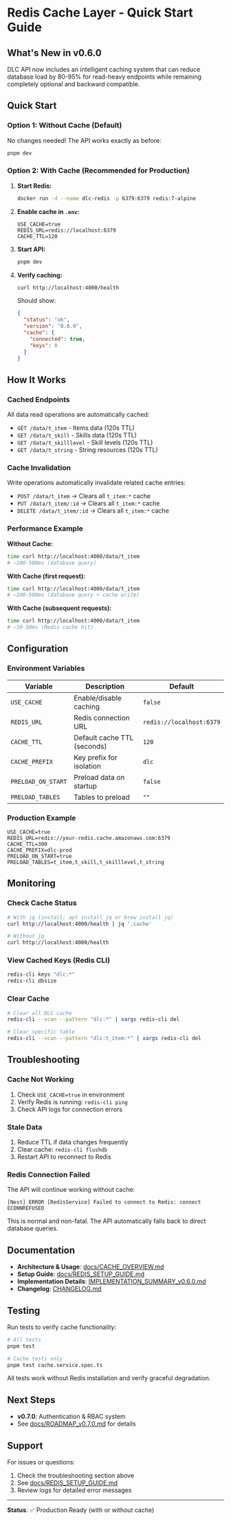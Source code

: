 # Redis Cache Layer - Quick Start Guide

## What's New in v0.6.0

DLC API now includes an intelligent caching system that can reduce database load by 80-95% for read-heavy endpoints while remaining completely optional and backward compatible.

## Quick Start

### Option 1: Without Cache (Default)

No changes needed! The API works exactly as before:

```bash
pnpm dev
```

### Option 2: With Cache (Recommended for Production)

1. **Start Redis:**
   ```bash
   docker run -d --name dlc-redis -p 6379:6379 redis:7-alpine
   ```

2. **Enable cache in `.env`:**
   ```env
   USE_CACHE=true
   REDIS_URL=redis://localhost:6379
   CACHE_TTL=120
   ```

3. **Start API:**
   ```bash
   pnpm dev
   ```

4. **Verify caching:**
   ```bash
   curl http://localhost:4000/health
   ```
   
   Should show:
   ```json
   {
     "status": "ok",
     "version": "0.6.0",
     "cache": {
       "connected": true,
       "keys": 0
     }
   }
   ```

## How It Works

### Cached Endpoints

All data read operations are automatically cached:
- `GET /data/t_item` - Items data (120s TTL)
- `GET /data/t_skill` - Skills data (120s TTL)
- `GET /data/t_skilllevel` - Skill levels (120s TTL)
- `GET /data/t_string` - String resources (120s TTL)

### Cache Invalidation

Write operations automatically invalidate related cache entries:
- `POST /data/t_item` → Clears all `t_item:*` cache
- `PUT /data/t_item/:id` → Clears all `t_item:*` cache
- `DELETE /data/t_item/:id` → Clears all `t_item:*` cache

### Performance Example

**Without Cache:**
```bash
time curl http://localhost:4000/data/t_item
# ~200-500ms (database query)
```

**With Cache (first request):**
```bash
time curl http://localhost:4000/data/t_item
# ~200-500ms (database query + cache write)
```

**With Cache (subsequent requests):**
```bash
time curl http://localhost:4000/data/t_item
# ~10-50ms (Redis cache hit)
```

## Configuration

### Environment Variables

| Variable | Description | Default |
|----------|-------------|---------|
| `USE_CACHE` | Enable/disable caching | `false` |
| `REDIS_URL` | Redis connection URL | `redis://localhost:6379` |
| `CACHE_TTL` | Default cache TTL (seconds) | `120` |
| `CACHE_PREFIX` | Key prefix for isolation | `dlc` |
| `PRELOAD_ON_START` | Preload data on startup | `false` |
| `PRELOAD_TABLES` | Tables to preload | `""` |

### Production Example

```env
USE_CACHE=true
REDIS_URL=redis://your-redis.cache.amazonaws.com:6379
CACHE_TTL=300
CACHE_PREFIX=dlc-prod
PRELOAD_ON_START=true
PRELOAD_TABLES=t_item,t_skill,t_skilllevel,t_string
```

## Monitoring

### Check Cache Status

```bash
# With jq (install: apt install jq or brew install jq)
curl http://localhost:4000/health | jq '.cache'

# Without jq
curl http://localhost:4000/health
```

### View Cached Keys (Redis CLI)

```bash
redis-cli keys "dlc:*"
redis-cli dbsize
```

### Clear Cache

```bash
# Clear all DLC cache
redis-cli --scan --pattern "dlc:*" | xargs redis-cli del

# Clear specific table
redis-cli --scan --pattern "dlc:t_item:*" | xargs redis-cli del
```

## Troubleshooting

### Cache Not Working

1. Check `USE_CACHE=true` in environment
2. Verify Redis is running: `redis-cli ping`
3. Check API logs for connection errors

### Stale Data

1. Reduce TTL if data changes frequently
2. Clear cache: `redis-cli flushdb`
3. Restart API to reconnect to Redis

### Redis Connection Failed

The API will continue working without cache:
```
[Nest] ERROR [RedisService] Failed to connect to Redis: connect ECONNREFUSED
```

This is normal and non-fatal. The API automatically falls back to direct database queries.

## Documentation

- **Architecture & Usage**: [docs/CACHE_OVERVIEW.md](docs/CACHE_OVERVIEW.md)
- **Setup Guide**: [docs/REDIS_SETUP_GUIDE.md](docs/REDIS_SETUP_GUIDE.md)
- **Implementation Details**: [IMPLEMENTATION_SUMMARY_v0.6.0.md](IMPLEMENTATION_SUMMARY_v0.6.0.md)
- **Changelog**: [CHANGELOG.md](CHANGELOG.md)

## Testing

Run tests to verify cache functionality:

```bash
# All tests
pnpm test

# Cache tests only
pnpm test cache.service.spec.ts
```

All tests work without Redis installation and verify graceful degradation.

## Next Steps

- **v0.7.0**: Authentication & RBAC system
- See [docs/ROADMAP_v0.7.0.md](docs/ROADMAP_v0.7.0.md) for details

## Support

For issues or questions:
1. Check the troubleshooting section above
2. See [docs/REDIS_SETUP_GUIDE.md](docs/REDIS_SETUP_GUIDE.md)
3. Review logs for detailed error messages

---

**Status**: ✅ Production Ready (with or without cache)
